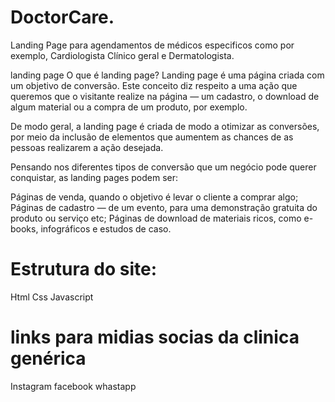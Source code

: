 # DoctorCare.
Landing Page para agendamentos de médicos especificos como por exemplo, Cardiologista  Clínico geral e Dermatologista.

landing page
O que é landing page?
Landing page é uma página criada com um objetivo de conversão. Este conceito diz respeito a uma ação que queremos que o visitante realize na página — um cadastro, o download de algum material ou a compra de um produto, por exemplo.

De modo geral, a landing page é criada de modo a otimizar as conversões, por meio da inclusão de elementos que aumentem as chances de as pessoas realizarem a ação desejada.

Pensando nos diferentes tipos de conversão que um negócio pode querer conquistar, as landing pages podem ser:

Páginas de venda, quando o objetivo é levar o cliente a comprar algo;
Páginas de cadastro — de um evento, para uma demonstração gratuita do produto ou serviço etc;
Páginas de download de materiais ricos, como e-books, infográficos e estudos de caso.

# Estrutura do site:
  Html
  Css
  Javascript


# links para midias socias da clinica genérica
  Instagram
  facebook
  whastapp
